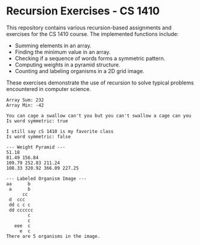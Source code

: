 # Recursion Exercises - CS 1410

This repository contains various recursion-based assignments and exercises for the CS 1410 course. The implemented functions include:

- Summing elements in an array.
- Finding the minimum value in an array.
- Checking if a sequence of words forms a symmetric pattern.
- Computing weights in a pyramid structure.
- Counting and labeling organisms in a 2D grid image.

These exercises demonstrate the use of recursion to solve typical problems encountered in computer science.



```
Array Sum: 232
Array Min: -42

You can cage a swallow can't you but you can't swallow a cage can you
Is word symmetric: true

I still say cS 1410 is my favorite class
Is word symmetric: false

--- Weight Pyramid ---
51.18 
81.49 156.84 
109.79 252.83 211.24 
108.33 320.92 366.09 227.25 

--- Labeled Organism Image ---
aa      b 
 a      b 
      cc  
 d  ccc   
 dd c c c 
 dd cccccc
        c 
        c 
   eee  c 
     e  c 
There are 5 organisms in the image.
```
